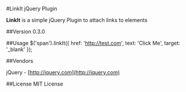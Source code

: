 #LinkIt jQuery Plugin

**LinkIt** is a simple jQuery Plugin to attach links to elements

##Version 0.3.0

##Usage
    $('span').linkIt({
					href: 'http://test.com',
					text: 'Click Me',
					target: '_blank'
				});  


##Vendors

jQuery - [http://jquery.com](http://jquery.com)

##License
MIT License
